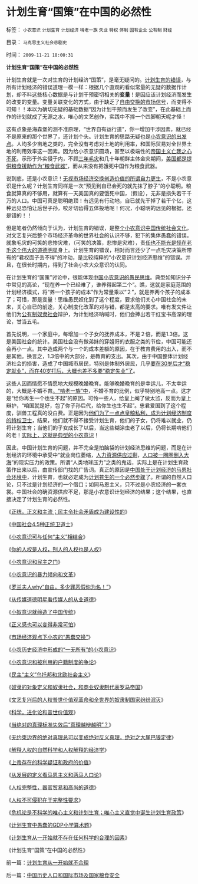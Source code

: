 # 计划生育“国策”在中国的必然性

标签： `小农意识` `计划生育` `计划经济` `啃老一族` `失业` `特权` `体制` `国有企业` `公有制` `财经` 

目录： `马克思主义社会悲剧史`

时间： `2009-11-21 18:00:31`

**计划生育“国策”在中国的必然性**

计划生育就是一次对生育的计划经济“国策”，是毫无疑问的。[计划生育的错误](../../../2009/6/16/三脚猫真理观支持着计划苍生的优越信念.md)，与所有计划经济的错误道理一模一样：根据几个直观的看似常量的无疑的数据作计划，却不料这些核心数据是与计划干预密切相关的**变量**！是因应该计划经济而发生的改变的变量。变量关联变化的方式，由于缺乏了[自由交换的市场信号](../../../2009/2/5/市场经济的自由交换原则不容争辩.md)，而变得不可知！！本以为确切无疑的基础数据“因为计划干预而发生了改变”，在此基础上而作的计划就成了无源之水，唯心的文艺创作，实践中不摔一个四脚朝天呢才怪！

这有点象是海森堡的测不准原理，“世界自有运行道”，你一增加干涉因素，就已经不是原来的那个世界了，还计划个头。计划生育的思路无疑也是[小农意识的出发点](../../../2009/11/14/小奴意识缔造了中国传统文化.md)。人均多少亩地之类的，完全没有考虑对土地的利用率，和国际贸易对全世界土地的利用效率这一因素。因为给小农意识圆场，甚至以极端性的[帝国主义亡我之心不死](http://blog.sina.com.cn/s/blog_5563a64d0100ewq3.html)，示形于外实侵于内，不顾[三年毛灾](../../../2009/8/2/英属孟加拉两次大饥荒和经济学家的良心.md)和几十年朝鲜主体金灾期间，[美国都是提供粮食援助作为“粮食武器”](http://blog.sina.com.cn/s/blog_5563a64d0100bpjb.html)，而从来没有把饿死中国作为粮食武器。

说到底，还是小农意识！[无视市场经济交换创造价值的所谓自力更生](../../../2008/12/29/所谓的自力更生大错特错.md)，不是小农意识是什么呢？计划生育同样是一次“预见到自已会死的就先抹了脖子”的小聪明。粮食就算真的不够用，就算有一天美国真的要饿死中国，（假设），无非是损失若干千万的人口。中国可真是聪明绝顶！有远见有行动地，自已就先干掉了若干个亿，这种远见恐怕让后世子孙，咬牙切齿得五体投地呢！何况，小聪明的远见的根据，还是错的！！

但是笔者仍然倾向于认为，计划生育的错误，是整[个小农意识中国传统社会文化](../../../2009/11/14/小奴意识缔造了中国传统文化.md)，对文艺复兴后整个市场经济革命的世界社会的认识不够，犯下的集体愚蠢的错误。就象毛灾的可笑的悲惨灾难，（可笑的决策，悲惨是灾难），责[任也不能光是怪在老毛这个伟大的道德明星](../../../2009/7/5/历史责任归咎于毛主席是不公正的.md)身上。计划生育的错误，相对而言还少了一点毛灾决策所带有的“君权面子丢不得”的冲动，是比较纯粹的“小农意识计划经济思维”的错误。并且，在很长时期内，得到了社会小农大众意识的认同。

在计划生育的“国策”讨论中，很能体现[中国小农意识的愚民思维](../../../2009/11/14/市场经济观点下小农的“愚蠢交换”.md)。典型如知识分子中常见的高论，“现在养一个已经难了，谁养得起第二个”。瞧，这就是家庭范围的计划经济模式，将“养一个孩子的成本”作为常量乘以“２”，就是养两个孩子的成本了；可惜，那是变量！思维愚民奴化到了这个程度，要求他们关心中国社会的未来，关心自已的前途，关心制度化改革的对与错，都是太高的要求。唯有发文件让他们为[公有制奴隶社会](../../../2009/9/14/私有制和公有制之争.md)辩护，为计划经济呐喊时，他们会捧出若干红宝书高深的理论，甘当五毛。

首先说明，一个家庭中，每增加一个子女的抚养成本，不是２倍，而是1.3倍。这是美国社会的统计。美国社会没有做弟妹的穿姐哥的衣服之类的节俭，中国可能还会再小一点。其中造成两个与一个的成本差额的原因，在于教育费用的出入，而不是其他。换言之，1.3倍中的大部分，是教育的支出。其次，由于中国整体计划经济社会的损害，造成了中国城市居民，特别是体制外居民，几乎[要在30岁后才“稳定就业”，而在40岁打后，大概也差不多要“稳定失业”了](../../../2009/10/15/城市居民为农民工和输出地区作出了重大牺牲和贡献.md)。

这些人因而情愿不情愿地大规模晚婚晚育。能够晚婚晚育的是幸运儿，不太幸运的，大概是不婚不育[。“啃老一族”中](../../../2009/11/2/啃老一族是公有制政策的结果.md)，不婚不育的比例，似乎特别地高一点。这才是“给你再生一个也生不起”的原因。可怜一些人，给皇上阉了做太监，反而为皇上辩护，“咱国就是好，包了你子孙后代，给你生也生不起”。忠君爱国到了这个程度，驯兽工程真的没白费。正是因为[他们为了一点点皇粮私利，成为计划经济制度的特权卫士](../../../2009/7/15/特权卫士高尚道德情操背后的小小自私.md)，结果，他们就不得不接受计划生育，他们的子女，仍将难以就业，仍将计划生育；当他们的子女成长了以后，当这些糊涂虫老了以后，仍将长期啃他们的老！[实际上，这就是典型的小农意识](../../../2009/11/14/小农历史经济中形成的“一无所有”的小农意识.md)！

因此，中国计划生育的问题，并不完全是拍脑袋的计划经济思维的问题，而是在计划经济的环境中承受中“就业岗位萎缩，[人力资源供应过剩](../../../2009/5/22/人力资源生产相对过剩的危机.md)，[人口被一圈圈倒入大海](../../../2009/6/10/内需萎缩！把供应过剩的人力资源倒入大海.md)”的现实压力的政策。所谓“人类地球压力”之类的鬼话，实际上是在计划生育政策作出来以后，由宣传部门找的广告词。真正的原因是[中国处于计划经济的马恩社会环境中](../../../2009/6/25/马恩主义德国社会构想的缺陷在计划经济.md)，计划生育，也就必定成为[计划苍生的一个必然步骤](../../../2009/6/16/三脚猫真理观支持着计划苍生的优越信念.md)了。所谓的自然人口论，只不过是计划经济的一个借口；如同马恩主义，只不过是小农经济的一套衣裳。中国社会的确资源供应不足，那是小农意识计划经济的结果；这个结果，也直接决定了计划生育的必然性。

《[正统，正义和主流；民主令社会矛盾成为建设性的](../../../2009/11/11/正统，正义和主流，矛盾和冲突.md)》

《[中国社会4.5种正统卫道士](../../../2009/11/11/中国社会4.5种正统卫道士.md)》

《[小农意识可与任何“主义”相结合](../../../2009/11/11/小农意识可与任何“主义”相结合.md)》

《[你的人权是人权，别人的人权也是人权](../../../2009/11/12/别人的人权也是人权.md)》

《[小农意识和民主之门](../../../2009/11/12/小农意识和民主之门.md)》

《[小农意识的暴力倾向和文革](../../../2009/11/12/小农意识的暴力倾向和文革.md)》

《[罗兰夫人why“自由，多少罪恶假你为名！”](http://blog.sina.com.cn/s/blog_5563a64d0100fpl2.html)》

《[从传媒道德明星看传媒人的从业道德](http://blog.sina.com.cn/s/blog_5563a64d0100fq0d.html)》

《[小奴意识就缔造了中国传统](../../../2009/11/14/小奴意识缔造了中国传统文化.md)》

《[正义感也可以变得非常可怕](../../../2009/11/14/正义感也可以变得非常可怕.md)》

《[市场经济观点下小农的“愚蠢交换”](../../../2009/11/14/市场经济观点下小农的“愚蠢交换”.md)》

《[小农历史经济中形成的“一无所有”的小农意识](../../../2009/11/14/小农历史经济中形成的“一无所有”的小农意识.md)》

《[小农意识和被利用的户籍制度的争论](../../../2009/11/15/小农意识和被利用的户籍制度的争论.md)》

《[民主“主义”乌托邦和北欧社会主义](../../../2009/11/15/民主“主义”乌托邦和北欧社会主义.md)》

《[奴隶的对象定义和奴隶社会，和商业奴隶制代表罗马帝国](../../../2009/11/16/奴隶制社会和古罗马.md)》

《[文艺复兴后的人权普世价值观革命和全世界的奴隶制国家纷纷泯灭](http://blog.sina.com.cn/s/blog_5563a64d0100fr7q.html)》

《[科学，进化论和普世价值观](../../../2009/11/16/科学，进化论和普世价值观.md)》

《[当绝对的真理标准失效后“真理越辩越明”？](../../../2009/11/16/当绝对的真理标准失效后“真理越辩越明”？.md)》

《[无约束边界的绝对真理总可以变成绝对反义真理，绝对之大尾巴狼定律](../../../2009/11/18/绝对的真理之大尾巴狼定律.md)》

《[解释人权的自然科学和人权解释的经济学](../../../2009/11/16/解释人权的自然科学和人权解释的经济学.md)》

《[上帝存在的科学疑证和政府的价值](../../../2009/11/17/上帝存在的科学疑证和政府的价值.md)》

《[从发展的定义看马恩主义和两马人口论](../../../2009/11/18/从发展的定义看马恩主义和两马人口论.md)》

《[人权完整性，器官贸易和高尚的道德](../../../2009/11/19/人权完整性和器官移植.md)》

《[人权不可侵犯在于完整性要求](../../../2009/11/20/人权不可侵犯在于完整性要求.md)》

《[危机论是不科学的唯心主义和计划生育；唯心主义直觉中诞生计划生育政策](../../../2009/11/20/危机论是不科学的唯心主义.md)》

《[计划生育中愚蠢的GDP小学算术题](../../../2009/11/20/计划生育中愚蠢的GDP小学算术题.md)》

《[计划生育从一开始就不存在任何科学的合理的因素](../../../2009/11/21/计划生育从一开始就不合理.md)》

《计划生育“国策”在中国的必然性》



前一篇：[计划生育从一开始就不合理](../../../2009/11/21/计划生育从一开始就不合理.md)

后一篇：[中国历史人口和国际市场及国家粮食安全](../../../2009/11/21/中国历史人口和国际市场及国家粮食安全.md)
